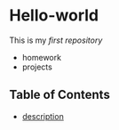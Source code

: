 # Hello-world
This is my *first repository*
- homework
- projects
## Table of Contents
- [description](#description)
